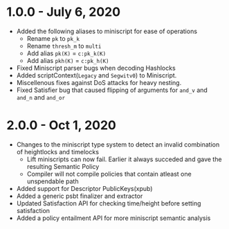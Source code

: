 # 1.0.0 - July 6, 2020

- Added the following aliases to miniscript for ease of operations 
	- Rename `pk` to `pk_k`
	- Rename `thresh_m` to `multi`
	- Add alias `pk(K)` = `c:pk_k(K)`
	- Add alias `pkh(K)` = `c:pk_h(K)`
- Fixed Miniscript parser bugs when decoding Hashlocks
- Added scriptContext(`Legacy` and `Segwitv0`) to Miniscript. 
- Miscellenous fixes against DoS attacks for heavy nesting.
- Fixed Satisfier bug that caused flipping of arguments for `and_v` and `and_n` and `and_or`

# 2.0.0 - Oct 1, 2020

- Changes to the miniscript type system to detect an invalid
  combination of heightlocks and timelocks
     - Lift miniscripts can now fail. Earlier it always succeded and gave
       the resulting Semantic Policy
     - Compiler will not compile policies that contain atleast one
     unspendable path
- Added support for Descriptor PublicKeys(xpub)
- Added a generic psbt finalizer and extractor
- Updated Satisfaction API for checking time/height before setting satisfaction
- Added a policy entailment API for more miniscript semantic analysis
